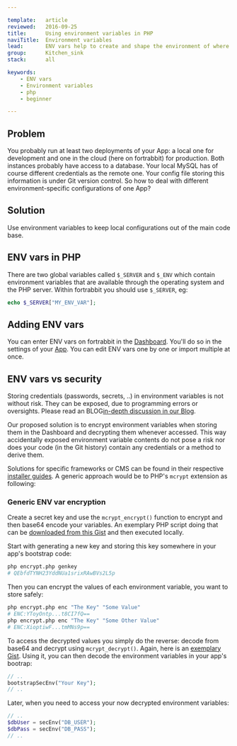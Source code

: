 ```yaml
---

template:   article
reviewed:   2016-09-25
title:      Using environment variables in PHP
naviTitle:  Environment variables
lead:       ENV vars help to create and shape the environment of where the code runs.
group:      Kitchen_sink
stack:      all

keywords:
    - ENV vars
    - Environment variables
    - php
    - beginner

---
```


## Problem

You probably run at least two deployments of your App: a local one for development and one in the cloud (here on fortrabbit) for production. Both instances probably have access to a database. Your local MySQL has of course different credentials as the remote one. Your config file storing this information is under Git version control. So how to deal with different environment-specific configurations of one App?

## Solution

Use environment variables to keep local configurations out of the main code base.

## ENV vars in PHP

There are two global variables called `$_SERVER` and `$_ENV` which contain environment variables that are available through the operating system and the PHP server. Within fortrabbit you should use `$_SERVER`, eg:

```php
echo $_SERVER["MY_ENV_VAR"];
```

## Adding ENV vars

You can enter ENV vars on fortrabbit in the [Dashboard](dashboard). You'll do so in the settings of your [App](app). You can edit ENV vars one by one or import multiple at once.

## ENV vars vs security

Storing credentials (passwords, secrets, ..) in environment variables is not without risk. They can be exposed, due to programming errors or oversights. Please read an BLOG[in-depth discussion in our Blog](how-to-keep-a-secret).

Our proposed solution is to encrypt environment variables when storing them in the Dashboard and decrypting them whenever accessed. This way accidentally exposed environment variable contents do not pose a risk nor does your code (in the Git history) contain any credentials or a method to derive them.

Solutions for specific frameworks or CMS can be found in their respective [installer guides](/#install). A generic approach would be to PHP's `mcrypt` extension as following:

### Generic ENV var encryption

Create a secret key and use the `mcrypt_encrypt()` function to encrypt and then base64 encode your variables. An exemplary PHP script doing that can be [downloaded from this Gist](https://gist.github.com/ukautz/3573878af39e81c009fa) and then executed locally.

Start with generating a new key and storing this key somewhere in your app's bootstrap code:

```bash
php encrypt.php genkey
# QEbfdTYNH23YddNUa1srixRAwBVs2L5p
```

Then you can encrypt the values of each environment variable, you want to store safely:

```bash
php encrypt.php enc "The Key" "Some Value"
# ENC:YToyOntp...t8CI7fQ==
php encrypt.php enc "The Key" "Some Other Value"
# ENC:XioptiwF...tmMNs9p==
```

To access the decrypted values you simply do the reverse: decode from base64 and decrypt using `mcrypt_decrypt()`. Again, here is an [exemplary Gist](https://gist.github.com/ukautz/0b430aafc7cc996fc946). Using it, you can then decode the environment variables in your app's bootrap:

```php
// ..
bootstrapSecEnv("Your Key");
// ..
```

Later, when you need to access your now decrypted environment variables:

```php
// ..
$dbUser = secEnv("DB_USER");
$dbPass = secEnv("DB_PASS");
// ..
```
